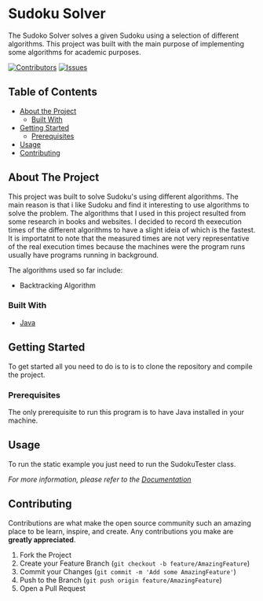 # Sudoku Solver

The Sudoko Solver solves a given Sudoku using a selection of different algorithms. This project was built with the main purpose of implementing some algorithms for academic purposes. 

[![Contributors][contributors-shield]][contributors-url]
[![Issues][issues-shield]][issues-url]

## Table of Contents

* [About the Project](#about-the-project)
  * [Built With](#built-with)
* [Getting Started](#getting-started)
  * [Prerequisites](#prerequisites)
* [Usage](#usage)
* [Contributing](#contributing)

<!-- ABOUT THE PROJECT -->
## About The Project

This project was built to solve Sudoku's using different algorithms. The main reason is that i like Sudoku and find it interesting to use algorithms to solve the problem. The algorithms that I used in this project resulted from some research in books and websites. I decided to record th eexecution times of the different algorithms to have a slight ideia of which is the fastest. It is importatnt to note that the measured times are not very representative of the real execution times because the machines were the program runs usually have programs running in background.

The algorithms used so far include:
* Backtracking Algorithm


### Built With

* [Java](https://www.java.com/download/)

<!-- GETTING STARTED -->
## Getting Started

To get started all you need to do is to is to clone the repository and compile the project.

### Prerequisites

The only prerequisite to run this program is to have Java installed in your machine.


<!-- USAGE EXAMPLES -->
## Usage

To run the static example you just need to run the SudokuTester class.

_For more information, please refer to the [Documentation](https://ribeiropdiogo.github.io/sudokusolver/SudokuSolver.html)_

<!-- CONTRIBUTING -->
## Contributing

Contributions are what make the open source community such an amazing place to be learn, inspire, and create. Any contributions you make are **greatly appreciated**.

1. Fork the Project
2. Create your Feature Branch (`git checkout -b feature/AmazingFeature`)
3. Commit your Changes (`git commit -m 'Add some AmazingFeature'`)
4. Push to the Branch (`git push origin feature/AmazingFeature`)
5. Open a Pull Request









[contributors-shield]: https://img.shields.io/github/contributors/ribeiropdiogo/sudokusolver.svg?style=flat-square
[contributors-url]: https://github.com/ribeiropdiogo/sudokusolver/graphs/contributors
[forks-shield]: https://img.shields.io/github/forks/ribeiropdiogo/sudokusolver.svg?style=flat-square
[forks-url]: https://github.com/ribeiropdiogo/sudokusolver/network/members
[stars-shield]: https://img.shields.io/github/stars/ribeiropdiogo/sudokusolver.svg?style=flat-square
[stars-url]: https://github.com/ribeiropdiogo/Best-README-Template/stargazers
[issues-shield]: https://img.shields.io/github/issues/ribeiropdiogo/Best-README-Template.svg?style=flat-square
[issues-url]: https://github.com/ribeiropdiogo/Best-README-Template/issues
[license-shield]: https://img.shields.io/github/license/othneildrew/Best-README-Template.svg?style=flat-square
[license-url]: https://github.com/othneildrew/Best-README-Template/blob/master/LICENSE.txt
[linkedin-shield]: https://img.shields.io/badge/-LinkedIn-black.svg?style=flat-square&logo=linkedin&colorB=555
[linkedin-url]: https://linkedin.com/in/othneildrew
[product-screenshot]: images/screenshot.png
